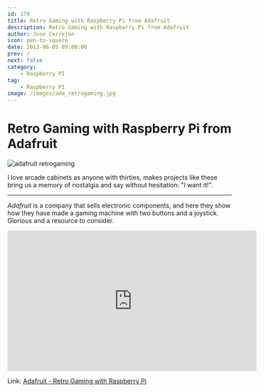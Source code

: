 ```yaml
---
id: 179
title: Retro Gaming with Raspberry Pi from Adafruit
description: Retro Gaming with Raspberry Pi from Adafruit
author: Jose Cerrejon
icon: pen-to-square
date: 2013-06-05 09:00:00
prev: /
next: false
category:
    - Raspberry PI
tag:
    - Raspberry PI
image: /images/ada_retrogaming.jpg
---
```


# Retro Gaming with Raspberry Pi from Adafruit

![adafruit retrogaming](/images/ada_retrogaming.jpg)

I love arcade cabinets as anyone with thirties, makes projects like these bring us a memory of nostalgia and say without hesitation: "I want it!".

---

_Adafruit_ is a company that sells electronic components, and here they show how they have made ​​a gaming machine with two buttons and a joystick. Glorious and a resource to consider.

<iframe width="560" height="315" src="https://www.youtube.com/embed/tm6n126Mp5E" frameborder="0" allowfullscreen></iframe>

Link: [Adafruit - Retro Gaming with Raspberry Pi](https://learn.adafruit.com/retro-gaming-with-raspberry-pi/overview)
